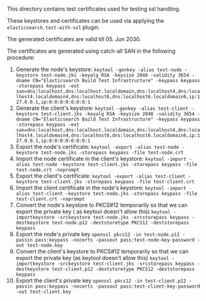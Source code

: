 This directory contains test certificates used for testing ssl handling.

These keystores and certificates can be used via applying the `elasticsearch.test-with-ssl` plugin.

The generated certificates are valid till 05. Jun 2030.

The certificates are generated using catch-all SAN in the following procedure:

1. Generate the node's keystore:
   `keytool -genkey -alias test-node -keystore test-node.jks -keyalg RSA -keysize 2048 -validity 3654 -dname CN="Elasticsearch Build Test Infrastructure" -keypass keypass -storepass keypass -ext san=dns:localhost,dns:localhost.localdomain,dns:localhost4,dns:localhost4.localdomain4,dns:localhost6,dns:localhost6.localdomain6,ip:127.0.0.1,ip:0:0:0:0:0:0:0:1`
2. Generate the client's keystore:
   `keytool -genkey -alias test-client -keystore test-client.jks -keyalg RSA -keysize 2048 -validity 3654 -dname CN="Elasticsearch Build Test Infrastructure" -keypass keypass -storepass keypass -ext san=dns:localhost,dns:localhost.localdomain,dns:localhost4,dns:localhost4.localdomain4,dns:localhost6,dns:localhost6.localdomain6,ip:127.0.0.1,ip:0:0:0:0:0:0:0:1`
3. Export the node's certificate:
   `keytool -export -alias test-node -keystore test-node.jks -storepass keypass -file test-node.crt`
4. Import the node certificate in the client's keystore:
   `keytool -import -alias test-node -keystore test-client.jks -storepass keypass -file test-node.crt -noprompt`
5. Export the client's certificate:
   `keytool -export -alias test-client -keystore test-client.jks -storepass keypass -file test-client.crt`
6. Import the client certificate in the node's keystore:
   `keytool -import -alias test-client -keystore test-node.jks -storepass keypass -file test-client.crt -noprompt`
7. Convert the node's keystore to PKCS#12 temporarily so that we can export the private key ( as keytool doesn't allow this)
   `keytool -importkeystore -srckeystore test-node.jks -srcstorepass keypass -destkeystore test-node.p12 -deststoretype PKCS12 -deststorepass keypass`
8. Export the node's private key
   `openssl pkcs12 -in test-node.p12 -passin pass:keypass -nocerts -passout pass:test-node-key-password -out test-node.key`
9. Convert the client's keystore to PKCS#12 temporarily so that we can export the private key (as keytool doesn't allow this)
   `keytool -importkeystore -srckeystore test-client.jks -srcstorepass keypass -destkeystore test-client.p12 -deststoretype PKCS12 -deststorepass keypass`
10. Export the client's private key
   `openssl pkcs12 -in test-client.p12 -passin pass:keypass -nocerts -passout pass:test-client-key-password -out test-client.key`
